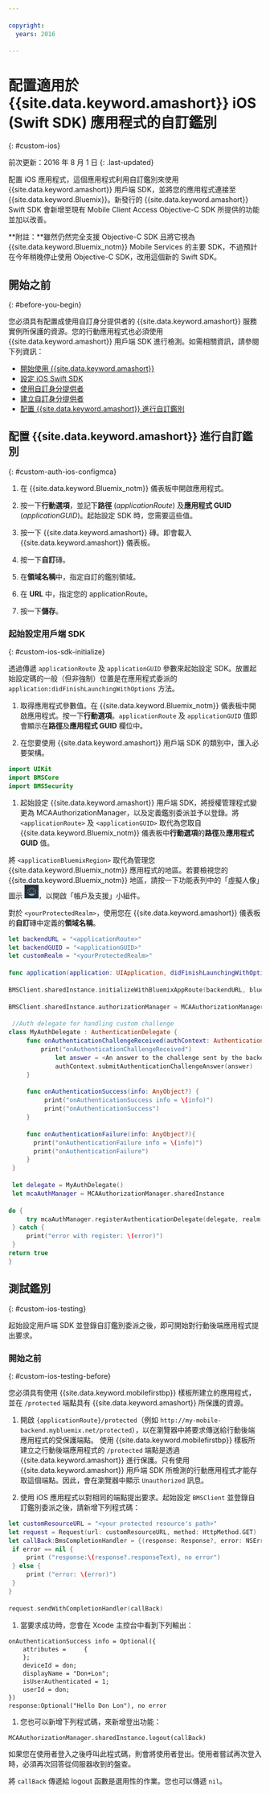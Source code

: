 ```yaml
---

copyright:
  years: 2016

---
```


# 配置適用於 {{site.data.keyword.amashort}} iOS (Swift SDK) 應用程式的自訂鑑別

{: #custom-ios}

前次更新：2016 年 8 月 1 日
{: .last-updated}


配置 iOS 應用程式，這個應用程式利用自訂鑑別來使用 {{site.data.keyword.amashort}} 用戶端 SDK，並將您的應用程式連接至 {{site.data.keyword.Bluemix}}。新發行的 {{site.data.keyword.amashort}} Swift SDK 會新增至現有 Mobile Client Access Objective-C SDK 所提供的功能並加以改善。

**附註：**雖然仍然完全支援 Objective-C SDK 且將它視為 {{site.data.keyword.Bluemix_notm}} Mobile Services 的主要 SDK，不過預計在今年稍晚停止使用 Objective-C SDK，改用這個新的 Swift SDK。

## 開始之前
{: #before-you-begin}

您必須具有配置成使用自訂身分提供者的 {{site.data.keyword.amashort}} 服務實例所保護的資源。您的行動應用程式也必須使用 {{site.data.keyword.amashort}} 用戶端 SDK 進行檢測。如需相關資訊，請參閱下列資訊：
 * [開始使用 {{site.data.keyword.amashort}}](https://console.{DomainName}/docs/services/mobileaccess/index.html)
 * [設定 iOS Swift SDK](https://console.{DomainName}/docs/services/mobileaccess/getting-started-ios-swift-sdk.html)
 * [使用自訂身分提供者](https://console.{DomainName}/docs/services/mobileaccess/custom-auth.html)
 * [建立自訂身分提供者](https://console.{DomainName}/docs/services/mobileaccess/custom-auth-identity-provider.html)
 * [配置 {{site.data.keyword.amashort}} 進行自訂鑑別](https://console.{DomainName}/docs/services/mobileaccess/custom-auth-config-mca.html)


## 配置 {{site.data.keyword.amashort}} 進行自訂鑑別
 {: #custom-auth-ios-configmca}

 1. 在 {{site.data.keyword.Bluemix_notm}} 儀表板中開啟應用程式。

 1. 按一下**行動選項**，並記下**路徑** (*applicationRoute*) 及**應用程式 GUID** (*applicationGUID*)。起始設定 SDK 時，您需要這些值。

 1. 按一下 {{site.data.keyword.amashort}} 磚。即會載入 {{site.data.keyword.amashort}} 儀表板。

 1. 按一下**自訂**磚。

 1. 在**領域名稱**中，指定自訂的鑑別領域。

 1. 在 **URL** 中，指定您的 applicationRoute。

 1. 按一下**儲存**。




### 起始設定用戶端 SDK
{: #custom-ios-sdk-initialize}

透過傳遞 `applicationRoute` 及 `applicationGUID` 參數來起始設定 SDK。放置起始設定碼的一般（但非強制）位置是在應用程式委派的 `application:didFinishLaunchingWithOptions` 方法。

1. 取得應用程式參數值。在 {{site.data.keyword.Bluemix_notm}} 儀表板中開啟應用程式。按一下**行動選項**。`applicationRoute` 及 `applicationGUID` 值即會顯示在**路徑**及**應用程式 GUID** 欄位中。

1. 在您要使用 {{site.data.keyword.amashort}} 用戶端 SDK 的類別中，匯入必要架構。

 ```Swift
 import UIKit
 import BMSCore
 import BMSSecurity
```

1. 起始設定 {{site.data.keyword.amashort}} 用戶端 SDK，將授權管理程式變更為 MCAAuthorizationManager，以及定義鑑別委派並予以登錄。將 `<applicationRoute>` 及 `<applicationGUID>` 取代為您取自 {{site.data.keyword.Bluemix_notm}} 儀表板中**行動選項**的**路徑**及**應用程式 GUID** 值。 

  將 `<applicationBluemixRegion>` 取代為管理您 {{site.data.keyword.Bluemix_notm}} 應用程式的地區。若要檢視您的 {{site.data.keyword.Bluemix_notm}} 地區，請按一下功能表列中的「虛擬人像」圖示 ![「虛擬人像」圖示](images/face.jpg "「虛擬人像」圖示")，以開啟「帳戶及支援」小組件。
  <!--upper-left corner of the -->

  對於 `<yourProtectedRealm>`，使用您在 {{site.data.keyword.amashort}} 儀表板的**自訂**磚中定義的**領域名稱**。

 

 ```Swift
 let backendURL = "<applicationRoute>"
 let backendGUID = "<applicationGUID>"
 let customRealm = "<yourProtectedRealm>"

 func application(application: UIApplication, didFinishLaunchingWithOptions launchOptions: [NSObject: AnyObject]?) -> Bool {

 BMSClient.sharedInstance.initializeWithBluemixAppRoute(backendURL, bluemixAppGUID: backendGUID, bluemixRegion: BMSClient.<applicationBluemixRegion>)

 BMSClient.sharedInstance.authorizationManager = MCAAuthorizationManager.sharedInstance

  //Auth delegate for handling custom challenge
 class MyAuthDelegate : AuthenticationDelegate {
      func onAuthenticationChallengeReceived(authContext: AuthenticationContext, challenge: AnyObject){
          print("onAuthenticationChallengeReceived")
              let answer = <An answer to the challenge sent by the backend (Should be of type [String:AnyObject])>
              authContext.submitAuthenticationChallengeAnswer(answer)
      }

      func onAuthenticationSuccess(info: AnyObject?) {
           print("onAuthenticationSuccess info = \(info)")
           print("onAuthenticationSuccess")
      }

      func onAuthenticationFailure(info: AnyObject?){
        print("onAuthenticationFailure info = \(info)")
        print("onAuthenticationFailure")
      }
  }

  let delegate = MyAuthDelegate()
  let mcaAuthManager = MCAAuthorizationManager.sharedInstance

 do {
      try mcaAuthManager.registerAuthenticationDelegate(delegate, realm: customRealm)
  } catch {
      print("error with register: \(error)")
  }
 return true
 }
 ```

## 測試鑑別
{: #custom-ios-testing}

起始設定用戶端 SDK 並登錄自訂鑑別委派之後，即可開始對行動後端應用程式提出要求。

### 開始之前
{: #custom-ios-testing-before}

 您必須具有使用 {{site.data.keyword.mobilefirstbp}} 樣板所建立的應用程式，並在 `/protected` 端點具有 {{site.data.keyword.amashort}} 所保護的資源。

1. 開啟 `{applicationRoute}/protected`（例如 `http://my-mobile-backend.mybluemix.net/protected`），以在瀏覽器中將要求傳送給行動後端應用程式的受保護端點。
使用 {{site.data.keyword.mobilefirstbp}} 樣板所建立之行動後端應用程式的 `/protected` 端點是透過 {{site.data.keyword.amashort}} 進行保護。只有使用 {{site.data.keyword.amashort}} 用戶端 SDK 所檢測的行動應用程式才能存取這個端點。因此，會在瀏覽器中顯示 `Unauthorized` 訊息。

1. 使用 iOS 應用程式以對相同的端點提出要求。起始設定 `BMSClient` 並登錄自訂鑑別委派之後，請新增下列程式碼：

 ```Swift
 let customResourceURL = "<your protected resource's path>"
 let request = Request(url: customResourceURL, method: HttpMethod.GET)
 let callBack:BmsCompletionHandler = {(response: Response?, error: NSError?) in
  if error == nil {
      print ("response:\(response?.responseText), no error")
  } else {
      print ("error: \(error)")
  }
 }

 request.sendWithCompletionHandler(callBack)
 ```

1. 	當要求成功時，您會在 Xcode 主控台中看到下列輸出：

 ```
onAuthenticationSuccess info = Optional({
     attributes =     {
     };
     deviceId = don;
     displayName = "Don+Lon";
     isUserAuthenticated = 1;
     userId = don;
 })
 response:Optional("Hello Don Lon"), no error
 ```

1. 您也可以新增下列程式碼，來新增登出功能：

 ```
MCAAuthorizationManager.sharedInstance.logout(callBack)
 ```  

 如果您在使用者登入之後呼叫此程式碼，則會將使用者登出。使用者嘗試再次登入時，必須再次回答從伺服器收到的盤查。

 將 `callBack` 傳遞給 logout 函數是選用性的作業。您也可以傳遞 `nil`。
